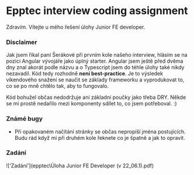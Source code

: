 # Epptec interview coding assignment
Zdravím. 
Vítejte u mého řešení úlohy Junior FE developer.

### Disclaimer
Jak jsem říkal paní Šerákové při prvním kole našeho interview, hlásím se na pozici Angular vývojáře jako úplný starter. Angular jsem ještě před dvěma dny znal akorát podle názvu a o Typescript jsem do téhle úlohy také nikdy nezavadil. Kód tedy rozhodně **není best-practice**. Je to výsledek víkendového snažení se naučit se základy frameworku a vyprodukovat to, co se po mně chtělo tak, aby to fungovalo. 

Kód bohužel občas nedodržuje ani základní poučky jako třeba DRY. Někde se mi prostě nedařilo mezi komponenty sdílet to, co jsem potřeboval. :)

### Známé bugy
- Při opakovaném načítání stránky se občas nepropíší jména postujících. Budu rád když mi při druhém kole řeknete co je špatně a jak to opravit.

### Zadání
!['Zadání'](epptec\Úloha Junior FE Developer (v 22_06.1).pdf)